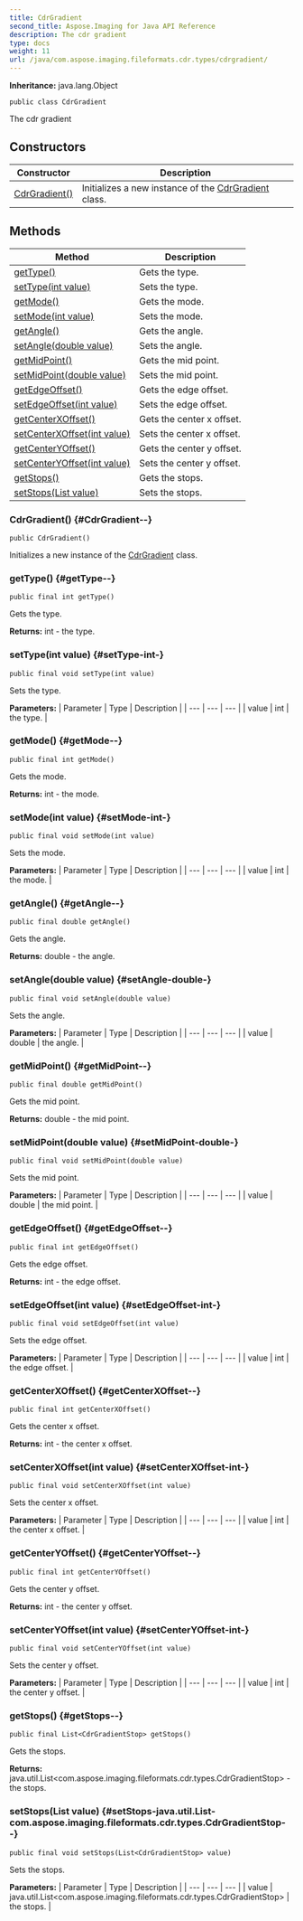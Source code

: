 ```yaml
---
title: CdrGradient
second_title: Aspose.Imaging for Java API Reference
description: The cdr gradient
type: docs
weight: 11
url: /java/com.aspose.imaging.fileformats.cdr.types/cdrgradient/
---
```

**Inheritance:**
java.lang.Object
```
public class CdrGradient
```

The cdr gradient
## Constructors

| Constructor | Description |
| --- | --- |
| [CdrGradient()](#CdrGradient--) | Initializes a new instance of the [CdrGradient](../../com.aspose.imaging.fileformats.cdr.types/cdrgradient) class. |
## Methods

| Method | Description |
| --- | --- |
| [getType()](#getType--) | Gets the type. |
| [setType(int value)](#setType-int-) | Sets the type. |
| [getMode()](#getMode--) | Gets the mode. |
| [setMode(int value)](#setMode-int-) | Sets the mode. |
| [getAngle()](#getAngle--) | Gets the angle. |
| [setAngle(double value)](#setAngle-double-) | Sets the angle. |
| [getMidPoint()](#getMidPoint--) | Gets the mid point. |
| [setMidPoint(double value)](#setMidPoint-double-) | Sets the mid point. |
| [getEdgeOffset()](#getEdgeOffset--) | Gets the edge offset. |
| [setEdgeOffset(int value)](#setEdgeOffset-int-) | Sets the edge offset. |
| [getCenterXOffset()](#getCenterXOffset--) | Gets the center x offset. |
| [setCenterXOffset(int value)](#setCenterXOffset-int-) | Sets the center x offset. |
| [getCenterYOffset()](#getCenterYOffset--) | Gets the center y offset. |
| [setCenterYOffset(int value)](#setCenterYOffset-int-) | Sets the center y offset. |
| [getStops()](#getStops--) | Gets the stops. |
| [setStops(List<CdrGradientStop> value)](#setStops-java.util.List-com.aspose.imaging.fileformats.cdr.types.CdrGradientStop--) | Sets the stops. |
### CdrGradient() {#CdrGradient--}
```
public CdrGradient()
```


Initializes a new instance of the [CdrGradient](../../com.aspose.imaging.fileformats.cdr.types/cdrgradient) class.

### getType() {#getType--}
```
public final int getType()
```


Gets the type.

**Returns:**
int - the type.
### setType(int value) {#setType-int-}
```
public final void setType(int value)
```


Sets the type.

**Parameters:**
| Parameter | Type | Description |
| --- | --- | --- |
| value | int | the type. |

### getMode() {#getMode--}
```
public final int getMode()
```


Gets the mode.

**Returns:**
int - the mode.
### setMode(int value) {#setMode-int-}
```
public final void setMode(int value)
```


Sets the mode.

**Parameters:**
| Parameter | Type | Description |
| --- | --- | --- |
| value | int | the mode. |

### getAngle() {#getAngle--}
```
public final double getAngle()
```


Gets the angle.

**Returns:**
double - the angle.
### setAngle(double value) {#setAngle-double-}
```
public final void setAngle(double value)
```


Sets the angle.

**Parameters:**
| Parameter | Type | Description |
| --- | --- | --- |
| value | double | the angle. |

### getMidPoint() {#getMidPoint--}
```
public final double getMidPoint()
```


Gets the mid point.

**Returns:**
double - the mid point.
### setMidPoint(double value) {#setMidPoint-double-}
```
public final void setMidPoint(double value)
```


Sets the mid point.

**Parameters:**
| Parameter | Type | Description |
| --- | --- | --- |
| value | double | the mid point. |

### getEdgeOffset() {#getEdgeOffset--}
```
public final int getEdgeOffset()
```


Gets the edge offset.

**Returns:**
int - the edge offset.
### setEdgeOffset(int value) {#setEdgeOffset-int-}
```
public final void setEdgeOffset(int value)
```


Sets the edge offset.

**Parameters:**
| Parameter | Type | Description |
| --- | --- | --- |
| value | int | the edge offset. |

### getCenterXOffset() {#getCenterXOffset--}
```
public final int getCenterXOffset()
```


Gets the center x offset.

**Returns:**
int - the center x offset.
### setCenterXOffset(int value) {#setCenterXOffset-int-}
```
public final void setCenterXOffset(int value)
```


Sets the center x offset.

**Parameters:**
| Parameter | Type | Description |
| --- | --- | --- |
| value | int | the center x offset. |

### getCenterYOffset() {#getCenterYOffset--}
```
public final int getCenterYOffset()
```


Gets the center y offset.

**Returns:**
int - the center y offset.
### setCenterYOffset(int value) {#setCenterYOffset-int-}
```
public final void setCenterYOffset(int value)
```


Sets the center y offset.

**Parameters:**
| Parameter | Type | Description |
| --- | --- | --- |
| value | int | the center y offset. |

### getStops() {#getStops--}
```
public final List<CdrGradientStop> getStops()
```


Gets the stops.

**Returns:**
java.util.List<com.aspose.imaging.fileformats.cdr.types.CdrGradientStop> - the stops.
### setStops(List<CdrGradientStop> value) {#setStops-java.util.List-com.aspose.imaging.fileformats.cdr.types.CdrGradientStop--}
```
public final void setStops(List<CdrGradientStop> value)
```


Sets the stops.

**Parameters:**
| Parameter | Type | Description |
| --- | --- | --- |
| value | java.util.List<com.aspose.imaging.fileformats.cdr.types.CdrGradientStop> | the stops. |

